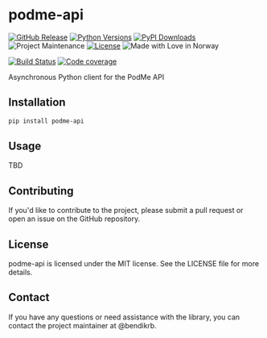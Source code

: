# podme-api

[![GitHub Release][releases-shield]][releases]
[![Python Versions][py-versions-shield]][py-versions]
[![PyPI Downloads][downloads-shield]][downloads]
![Project Maintenance][maintenance-shield]
[![License][license-shield]](LICENSE)
![Made with Love in Norway][madewithlove-shield]

[![Build Status][build-shield]][build]
[![Code coverage][codecov-shield]][codecov]



Asynchronous Python client for the PodMe API

## Installation

```bash
pip install podme-api
```

## Usage

TBD

## Contributing

If you'd like to contribute to the project, please submit a pull request or open an issue on the GitHub repository.

## License

podme-api is licensed under the MIT license. See the LICENSE file for more details.

## Contact

If you have any questions or need assistance with the library, you can contact the project maintainer at @bendikrb.

[license-shield]: https://img.shields.io/github/license/bendikrb/podme_api.svg
[license]: https://github.com/bendikrb/podme-api/blob/main/LICENSE
[releases-shield]: https://img.shields.io/pypi/v/podme-api
[releases]: https://github.com/bendikrb/podme_api/releases
[build-shield]: https://github.com/bendikrb/podme_api/actions/workflows/test.yaml/badge.svg
[build]: https://github.com/bendikrb/podme_api/actions/workflows/test.yaml
[maintenance-shield]: https://img.shields.io/maintenance/yes/2025.svg
[py-versions-shield]: https://img.shields.io/pypi/pyversions/podme-api
[py-versions]: https://pypi.org/project/podme-api/
[codecov-shield]: https://codecov.io/gh/bendikrb/podme_api/graph/badge.svg?token=IXLJ3WR4ES
[codecov]: https://codecov.io/gh/bendikrb/podme_api
[madewithlove-shield]: https://madewithlove.now.sh/no?heart=true&colorB=%233584e4
[downloads-shield]: https://img.shields.io/pypi/dm/podme-api?style=flat
[downloads]: https://pypistats.org/packages/podme-api
